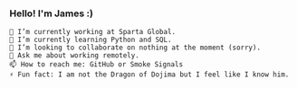### Hello! I'm James :)

    🔭 I’m currently working at Sparta Global.
    🌱 I’m currently learning Python and SQL.
    👯 I’m looking to collaborate on nothing at the moment (sorry).
    💬 Ask me about working remotely.
    📫 How to reach me: GitHub or Smoke Signals
    ⚡ Fun fact: I am not the Dragon of Dojima but I feel like I know him.


<!--
**Japooter/Japooter** is a ✨ _special_ ✨ repository because its `README.md` (this file) appears on your GitHub profile.

Here are some ideas to get you started:

- 🔭 I’m currently working on ...
- 🌱 I’m currently learning ...
- 👯 I’m looking to collaborate on ...
- 🤔 I’m looking for help with ...
- 💬 Ask me about ...
- 📫 How to reach me: ...
- 😄 Pronouns: ...
- ⚡ Fun fact: ...
-->
